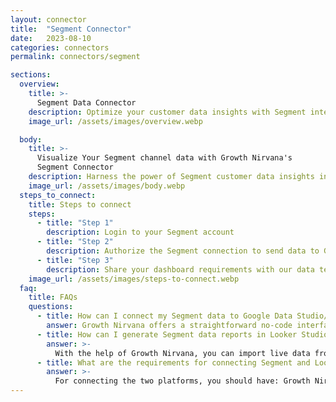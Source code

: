 ```yaml
---
layout: connector
title:  "Segment Connector"
date:   2023-08-10
categories: connectors
permalink: connectors/segment

sections:
  overview:
    title: >-
      Segment Data Connector
    description: Optimize your customer data insights with Segment integration. Seamlessly merge customer behavior data from Segment with Looker Studio's analytical capabilities, unlocking insights that drive personalization strategies, audience segmentation, and operational excellence.
    image_url: /assets/images/overview.webp

  body:
    title: >-
      Visualize Your Segment channel data with Growth Nirvana's
      Segment Connector
    description: Harness the power of Segment customer data insights integrated into Looker Studio for strategic personalization decisions.
    image_url: /assets/images/body.webp
  steps_to_connect:
    title: Steps to connect
    steps:
      - title: "Step 1"
        description: Login to your Segment account
      - title: "Step 2"
        description: Authorize the Segment connection to send data to Growth Nirvana
      - title: "Step 3"
        description: Share your dashboard requirements with our data team. We will build the report for you.
    image_url: /assets/images/steps-to-connect.webp
  faq:
    title: FAQs
    questions:
      - title: How can I connect my Segment data to Google Data Studio/Looker Studio?
        answer: Growth Nirvana offers a straightforward no-code interface to connect to Segment data sources.
      - title: How can I generate Segment data reports in Looker Studio?
        answer: >-
          With the help of Growth Nirvana, you can import live data from Segment into Looker Studio. These data can be viewed in charts, tables, and dashboards to generate branded reports that can be shared instantly.
      - title: What are the requirements for connecting Segment and Looker Studio?
        answer: >-
          For connecting the two platforms, you should have: Growth Nirvana Account and Segment Ads Account
---
```

